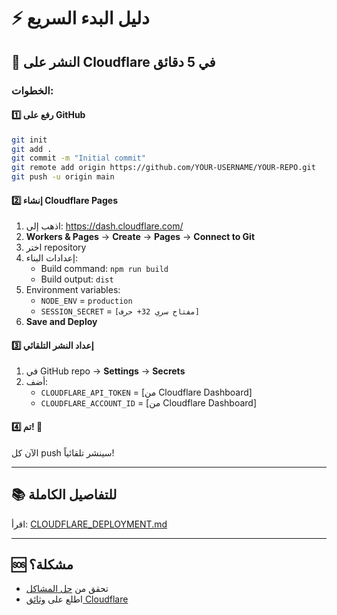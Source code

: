 # ⚡ دليل البدء السريع

## 🚀 النشر على Cloudflare في 5 دقائق

### الخطوات:

#### 1️⃣ رفع على GitHub
```bash
git init
git add .
git commit -m "Initial commit"
git remote add origin https://github.com/YOUR-USERNAME/YOUR-REPO.git
git push -u origin main
```

#### 2️⃣ إنشاء Cloudflare Pages
1. اذهب إلى: https://dash.cloudflare.com/
2. **Workers & Pages** → **Create** → **Pages** → **Connect to Git**
3. اختر repository
4. إعدادات البناء:
   - Build command: `npm run build`
   - Build output: `dist`
5. Environment variables:
   - `NODE_ENV` = `production`
   - `SESSION_SECRET` = `[مفتاح سري 32+ حرف]`
6. **Save and Deploy**

#### 3️⃣ إعداد النشر التلقائي
1. في GitHub repo → **Settings** → **Secrets**
2. أضف:
   - `CLOUDFLARE_API_TOKEN` = [من Cloudflare Dashboard]
   - `CLOUDFLARE_ACCOUNT_ID` = [من Cloudflare Dashboard]

#### 4️⃣ تم! 🎉
الآن كل push سينشر تلقائياً!

---

## 📚 للتفاصيل الكاملة
اقرأ: [CLOUDFLARE_DEPLOYMENT.md](./CLOUDFLARE_DEPLOYMENT.md)

---

## 🆘 مشكلة؟
- تحقق من [حل المشاكل](./CLOUDFLARE_DEPLOYMENT.md#-حل-المشاكل-الشائعة)
- اطلع على [وثائق Cloudflare](https://developers.cloudflare.com/pages/)

